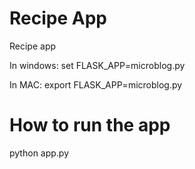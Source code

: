 # Recipe App
Recipe app

In windows:
set FLASK_APP=microblog.py

In MAC:
export FLASK_APP=microblog.py

# How to run the app
python app.py